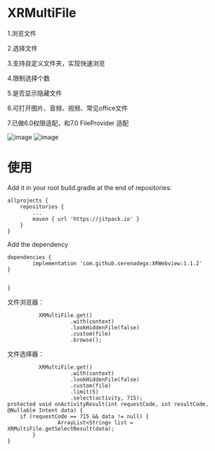 # XRMultiFile

1.浏览文件

2.选择文件

3.支持自定义文件夹，实现快速浏览

4.限制选择个数

5.是否显示隐藏文件

6.可打开图片、音频、视频、常见office文件

7.已做6.0权限适配，和7.0 FileProvider 适配

![image](https://github.com/serenadegx/XRWebview/blob/master/1545730427868.gif)
![image](https://github.com/serenadegx/XRWebview/blob/master/1546404544823.gif)


# 使用

Add it in your root build.gradle at the end of repositories:

	allprojects {
		repositories {
			...
			maven { url 'https://jitpack.io' }
		}
	}
    
Add the dependency

	dependencies {
	        implementation 'com.github.serenadegx:XRWebview:1.1.2'
	}


	}
  
  文件浏览器：
  
              XRMultiFile.get()
                        .with(context)
                        .lookHiddenFile(false)
                        .custom(file)
                        .browse();
                        
   文件选择器：
   
              XRMultiFile.get()
                        .with(context)
                        .lookHiddenFile(false)
                        .custom(file)
                        .limit(5)
                        .select(activity, 715);
	protected void onActivityResult(int requestCode, int resultCode, @Nullable Intent data) {
		if (requestCode == 715 && data != null) {
            		ArrayList<String> list = XRMultiFile.getSelectResult(data);
        	}
	}
